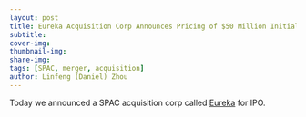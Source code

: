```yaml
---
layout: post
title: Eureka Acquisition Corp Announces Pricing of $50 Million Initial Public Offering
subtitle:
cover-img: 
thumbnail-img: 
share-img: 
tags: [SPAC, merger, acquisition]
author: Linfeng (Daniel) Zhou
---
```


Today we announced a SPAC acquisition corp called [Eureka](https://finance.yahoo.com/news/eureka-acquisition-corp-announces-pricing-130000932.html) for IPO. 